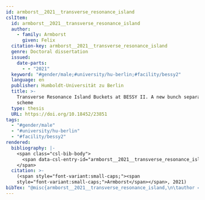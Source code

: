 ```yaml
---
id: armborst__2021__transverse_resonance_island
cslItem:
  id: armborst__2021__transverse_resonance_island
  author:
    - family: Armborst
      given: Felix
  citation-key: armborst__2021__transverse_resonance_island
  genre: Doctoral dissertation
  issued:
    date-parts:
      - - "2021"
  keyword: "#gender/male;#university/hu-berlin;#facility/bessy2"
  language: en
  publisher: Humboldt-Universität zu Berlin
  title: >-
    Transverse Resonance Island Buckets at BESSY II. A new bunch separation
    scheme
  type: thesis
  URL: https://doi.org/10.18452/23851
tags:
  - "#gender/male"
  - "#university/hu-berlin"
  - "#facility/bessy2"
rendered:
  bibliography: |-
    <span class="csl-bib-body">
      <span data-csl-entry-id="armborst__2021__transverse_resonance_island" class="csl-entry"><span class='author-bib'>Armborst</span>. <span class='date-bib'>(2021)</span>. <span class='title'><i><b><span style="font-style:normal;">Transverse Resonance Island Buckets at BESSY II. A new bunch separation scheme</span></b></i></span> [Doctoral dissertation, Humboldt-Universität zu Berlin]. <span class='URL'><a href='https://doi.org/10.18452/23851'>LINK</a></span></span>
    </span>
  citation: >-
    (<span style="font-variant:small-caps;"><span
    style="font-variant:small-caps;">Armborst</span></span>, 2021)
bibTex: "@misc{armborst__2021__transverse_resonance_island,\n\tauthor = {Armborst, Felix},\n\tyear = {2021},\n\tschool = {Humboldt-Universit{\\\" a}t zu Berlin},\n\ttitle = {Transverse {Resonance} {Island} {Buckets} at {BESSY} {II}. {A} new bunch separation scheme},\n\ttype = {Doctoral dissertation},\n\turl = {https://doi.org/10.18452/23851},\n}\n\n"
---
```

